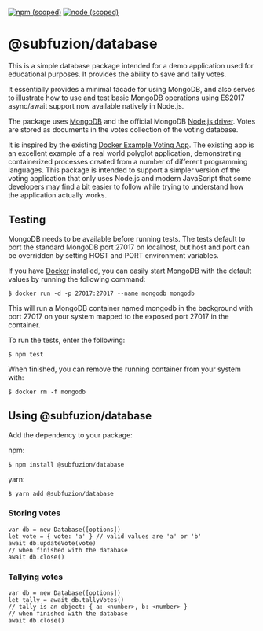 [![npm (scoped)](https://img.shields.io/npm/v/@subfuzion/database.svg)](@subfuzion/database)
[![node (scoped)](https://img.shields.io/node/v/@subfuzion/database.svg)](@subfuzion/database)

# @subfuzion/database

This is a simple database package intended for a demo application used for
educational purposes. It provides the ability to save and tally votes. 

It essentially provides a minimal facade for using MongoDB, and also serves to
illustrate how to use and test basic MongoDB operations using ES2017 async/await support
now available natively in Node.js.

The package uses [MongoDB](https://www.mongodb.com/) and the official
MongoDB [Node.js driver](http://mongodb.github.io/node-mongodb-native/2.2).
Votes are stored as documents in the votes collection of the voting database.

It is inspired by the existing [Docker Example Voting App](https://github.com/dockersamples/example-voting-app).
The existing app is an excellent example of a real world polyglot application, demonstrating
containerized processes created from a number of different programming languages. This
package is intended to support a simpler version of the voting application that only
uses Node.js and modern JavaScript that some developers may find a bit easier to follow while
trying to understand how the application actually works.

## Testing

MongoDB needs to be available before running tests. The tests default to
port the standard MongoDB port 27017 on localhost, but host and port can be overridden by setting
HOST and PORT environment variables.

If you have [Docker](https://www.docker.com/) installed, you can easily
start MongoDB with the default values by running the following command:

    $ docker run -d -p 27017:27017 --name mongodb mongodb

This will run a MongoDB container named mongodb in the background with port 27017
on your system mapped to the exposed port 27017 in the container.

To run the tests, enter the following:

    $ npm test

When finished, you can remove the running container from your system with:

    $ docker rm -f mongodb

## Using @subfuzion/database

Add the dependency to your package:

npm:

    $ npm install @subfuzion/database

yarn:

    $ yarn add @subfuzion/database

### Storing votes

    var db = new Database([options])
    let vote = { vote: 'a' } // valid values are 'a' or 'b'
    await db.updateVote(vote)
    // when finished with the database
    await db.close()
 
### Tallying votes

    var db = new Database([options])
    let tally = await db.tallyVotes()
    // tally is an object: { a: <number>, b: <number> }
    // when finished with the database
    await db.close()

